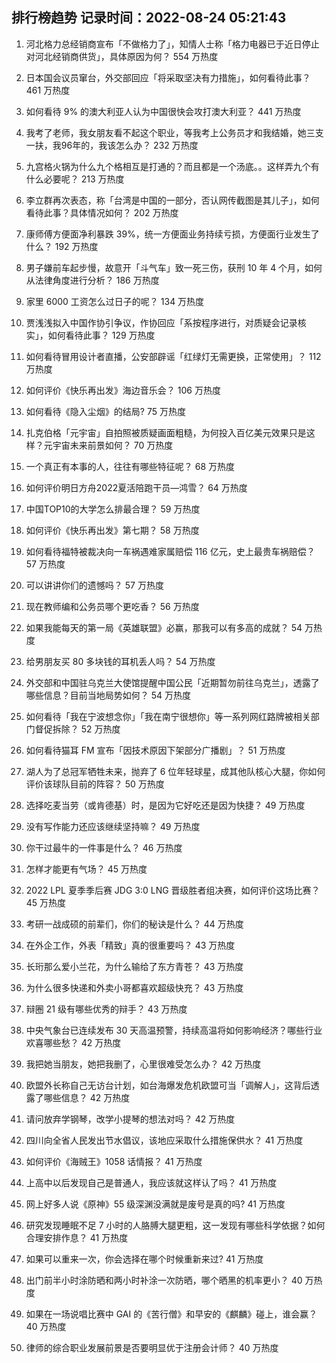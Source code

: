 
## 排行榜趋势 记录时间：2022-08-24 05:21:43
  
  1. 河北格力总经销商宣布「不做格力了」，知情人士称「格力电器已于近日停止对河北经销商供货」，具体原因为何？ 554 万热度
    
  2. 日本国会议员窜台，外交部回应「将采取坚决有力措施」，如何看待此事？ 461 万热度
    
  3. 如何看待 9% 的澳大利亚人认为中国很快会攻打澳大利亚？ 441 万热度
    
  4. 我考了老师，我女朋友看不起这个职业，等我考上公务员才和我结婚，她三支一扶，我96年的，我该怎么办？ 232 万热度
    
  5. 九宫格火锅为什么九个格相互是打通的？而且都是一个汤底。。这样弄九个有什么必要呢？ 213 万热度
    
  6. 李立群再次表态，称「台湾是中国的一部分，否认网传截图是其儿子」，如何看待此事？具体情况如何？ 202 万热度
    
  7. 康师傅方便面净利暴跌 39%，统一方便面业务持续亏损，方便面行业发生了什么？ 192 万热度
    
  8. 男子嫌前车起步慢，故意开「斗气车」致一死三伤，获刑 10 年 4 个月，如何从法律角度进行分析？ 186 万热度
    
  9. 家里 6000 工资怎么过日子的呢？ 134 万热度
    
  10. 贾浅浅拟入中国作协引争议，作协回应「系按程序进行，对质疑会记录核实」，如何看待此事？ 129 万热度
    
  11. 如何看待冒用设计者直播，公安部辟谣「红绿灯无需更换，正常使用」？ 112 万热度
    
  12. 如何评价《快乐再出发》海边音乐会？ 106 万热度
    
  13. 如何看待《隐入尘烟》的结局? 75 万热度
    
  14. 扎克伯格「元宇宙」自拍照被质疑画面粗糙，为何投入百亿美元效果只是这样？元宇宙未来前景如何？ 70 万热度
    
  15. 一个真正有本事的人，往往有哪些特征呢？ 68 万热度
    
  16. 如何评价明日方舟2022夏活陪跑干员—鸿雪？ 64 万热度
    
  17. 中国TOP10的大学怎么排最合理？ 59 万热度
    
  18. 如何评价《快乐再出发》第七期？ 58 万热度
    
  19. 如何看待福特被裁决向一车祸遇难家属赔偿 116 亿元，史上最贵车祸赔偿？ 57 万热度
    
  20. 可以讲讲你们的遗憾吗？ 57 万热度
    
  21. 现在教师编和公务员哪个更吃香？ 56 万热度
    
  22. 如果我能每天的第一局《英雄联盟》必赢，那我可以有多高的成就？ 54 万热度
    
  23. 给男朋友买 80 多块钱的耳机丢人吗？ 54 万热度
    
  24. 外交部和中国驻乌克兰大使馆提醒中国公民「近期暂勿前往乌克兰」，透露了哪些信息？目前当地局势如何？ 54 万热度
    
  25. 如何看待「我在宁波想念你」「我在南宁很想你」等一系列网红路牌被相关部门督促拆除？ 52 万热度
    
  26. 如何看待猫耳 FM 宣布「因技术原因下架部分广播剧」？ 51 万热度
    
  27. 湖人为了总冠军牺牲未来，抛弃了 6 位年轻球星，成其他队核心大腿，你如何评价该球队目前的阵容？ 50 万热度
    
  28. 选择吃麦当劳（或肯德基）时，是因为它好吃还是因为快捷？ 49 万热度
    
  29. 没有写作能力还应该继续坚持嘛？ 49 万热度
    
  30. 你干过最牛的一件事是什么？ 46 万热度
    
  31. 怎样才能更有气场？ 45 万热度
    
  32. 2022 LPL 夏季季后赛 JDG 3:0 LNG 晋级胜者组决赛，如何评价这场比赛？ 45 万热度
    
  33. 考研一战成硕的前辈们，你们的秘诀是什么？ 44 万热度
    
  34. 在外企工作，外表「精致」真的很重要吗？ 43 万热度
    
  35. 长珩那么爱小兰花，为什么输给了东方青苍？ 43 万热度
    
  36. 为什么很多快递和外卖小哥都喜欢超级快充？ 43 万热度
    
  37. 辩圈 21 级有哪些优秀的辩手？ 43 万热度
    
  38. 中央气象台已连续发布 30 天高温预警，持续高温将如何影响经济？哪些行业欢喜哪些愁？ 42 万热度
    
  39. 我把她当朋友，她把我删了，心里很难受怎么办？ 42 万热度
    
  40. 欧盟外长称自己无访台计划，如台海爆发危机欧盟可当「调解人」，这背后透露了哪些信息？ 42 万热度
    
  41. 请问放弃学钢琴，改学小提琴的想法对吗？ 42 万热度
    
  42. 四川向全省人民发出节水倡议，该地应采取什么措施保供水？ 41 万热度
    
  43. 如何评价《海贼王》1058 话情报？ 41 万热度
    
  44. 上高中以后发现自己是普通人，我应该就这样认了吗？ 41 万热度
    
  45. 网上好多人说《原神》55 级深渊没满就是废号是真的吗? 41 万热度
    
  46. 研究发现睡眠不足 7 小时的人胳膊大腿更粗，这一发现有哪些科学依据？如何合理安排作息？ 41 万热度
    
  47. 如果可以重来一次，你会选择在哪个时候重新来过? 41 万热度
    
  48. 出门前半小时涂防晒和两小时补涂一次防晒，哪个晒黑的机率更小？ 40 万热度
    
  49. 如果在一场说唱比赛中 GAI 的《苦行僧》和早安的《麒麟》碰上，谁会赢？ 40 万热度
    
  50. 律师的综合职业发展前景是否要明显优于注册会计师？ 40 万热度
    